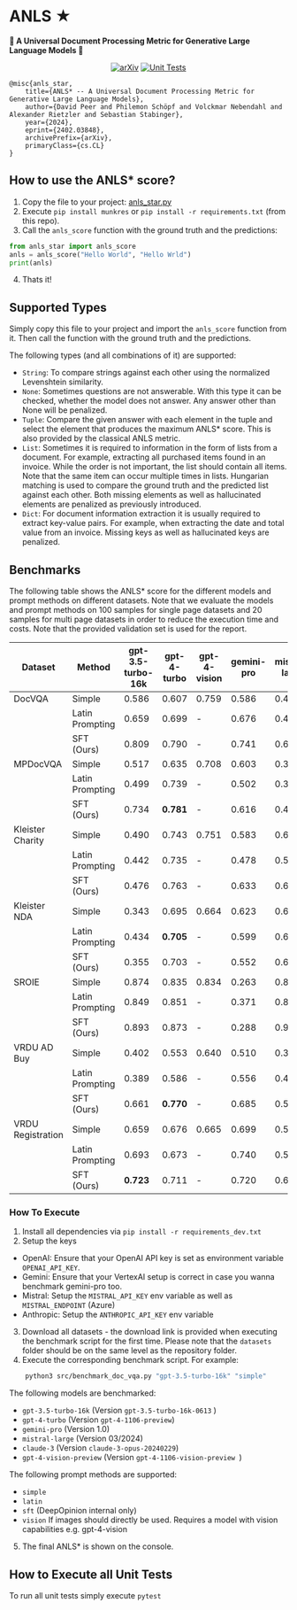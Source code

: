 # ANLS ★
**🌟 A Universal Document Processing Metric for Generative Large Language Models 🌟**

<div align="center">

<a href="">[![arXiv](https://img.shields.io/badge/arXiv-2402.03848-30C251.svg)](https://arxiv.org/abs/2402.03848)</a>
<a href="">![Unit Tests](https://github.com/deepopinion/anls_star_metric/actions/workflows/test.yml/badge.svg)</a>

</div>

    @misc{anls_star,
        title={ANLS* -- A Universal Document Processing Metric for Generative Large Language Models}, 
        author={David Peer and Philemon Schöpf and Volckmar Nebendahl and Alexander Rietzler and Sebastian Stabinger},
        year={2024},
        eprint={2402.03848},
        archivePrefix={arXiv},
        primaryClass={cs.CL}
    }

## How to use the ANLS* score?
1. Copy the file to your project: [anls_star.py](src/anls_star.py)
2. Execute `pip install munkres` or `pip install -r requirements.txt` (from this repo). 
3. Call the `anls_score` function with the ground truth and the predictions:

```python
from anls_star import anls_score
anls = anls_score("Hello World", "Hello Wrld")
print(anls)
```

4. Thats it!

## Supported Types
Simply copy this file to your project and import the `anls_score` function from it. Then call the function with the ground truth and the predictions. 

The following types (and all combinations of it) are supported:
- `String`: To compare strings against each other using the normalized Levenshtein similarity.
- `None`: Sometimes questions are not answerable. With this type it can be checked, whether the model does not answer. Any answer other than None will be penalized.
- `Tuple`: Compare the given answer with each element in the tuple and select the element that produces the maximum ANLS* score. This is also provided by the classical ANLS metric.
- `List`: Sometimes it is required to information in the form of lists from a document. For example, extracting all purchased items found in an invoice. While the order is not important, the list should contain all items. Note that the same item can occur multiple times in lists. Hungarian matching is used to compare the ground truth and the predicted list against each other. Both missing elements as well as hallucinated elements are penalized as previously introduced.
- `Dict`: For document information extraction it is usually required to extract key-value pairs. For example, when extracting the date and total value from an invoice. Missing keys as well as hallucinated keys are penalized.

## Benchmarks

The following table shows the ANLS* score for the different models and prompt methods on different datasets. Note that we evaluate the models and prompt methods on 100 samples for single page datasets and 20 samples for multi page datasets in order to reduce the execution time and costs. Note that the provided validation set is used for the report.


<!-- Use the following page to convert to latex for the paper https://tableconvert.com/markdown-to-latex -->
| Dataset           | Method          | gpt-3.5-turbo-16k | gpt-4-turbo | gpt-4-vision | gemini-pro | mistral-large  | claude-3  |
| ----------------- | --------------- | ----------------- | ----------- | ------------ | ---------- | -------------- | --------- |
| DocVQA            | Simple          | 0.586             | 0.607       | 0.759        | 0.586      | 0.445          | 0.768     |
|                   | Latin Prompting | 0.659             | 0.699       | -            | 0.676      | 0.447          | 0.762     |
|                   | SFT (Ours)      | 0.809             | 0.790       | -            | 0.741      | 0.648          | **0.831** |
| MPDocVQA          | Simple          | 0.517             | 0.635       | 0.708        | 0.603      | 0.364          | 0.636     |
|                   | Latin Prompting | 0.499             | 0.739       | -            | 0.502      | 0.335          | 0.438     |
|                   | SFT (Ours)      | 0.734             | **0.781**   | -            | 0.616      | 0.476          | 0.575     |
| Kleister Charity  | Simple          | 0.490             | 0.743       | 0.751        | 0.583      | 0.652          | **0.800** |
|                   | Latin Prompting | 0.442             | 0.735       | -            | 0.478      | 0.576          | 0.787     |
|                   | SFT (Ours)      | 0.476             | 0.763       | -            | 0.633      | 0.657          | 0.786     |
| Kleister NDA      | Simple          | 0.343             | 0.695       | 0.664        | 0.623      | 0.637          | 0.673     |
|                   | Latin Prompting | 0.434             | **0.705**   | -            | 0.599      | 0.624          | 0.67      |
|                   | SFT (Ours)      | 0.355             | 0.703       | -            | 0.552      | 0.641          | 0.677     |
| SROIE             | Simple          | 0.874             | 0.835       | 0.834        | 0.263      | 0.855          | 0.933     |
|                   | Latin Prompting | 0.849             | 0.851       | -            | 0.371      | 0.863          | 0.926     |
|                   | SFT (Ours)      | 0.893             | 0.873       | -            | 0.288      | 0.905          | **0.949** |
| VRDU AD Buy       | Simple          | 0.402             | 0.553       | 0.640        | 0.510      | 0.386          | 0.577     |
|                   | Latin Prompting | 0.389             | 0.586       | -            | 0.556      | 0.435          | 0.608     |
|                   | SFT (Ours)      | 0.661             | **0.770**   | -            | 0.685      | 0.594          | 0.633     |
| VRDU Registration | Simple          | 0.659             | 0.676       | 0.665        | 0.699      | 0.579          | 0.685     |
|                   | Latin Prompting | 0.693             | 0.673       | -            | 0.740      | 0.587          | 0.715     |
|                   | SFT (Ours)      | **0.723**         | 0.711       | -            | 0.720      | 0.639          | 0.705     |


### How To Execute
1. Install all dependencies via `pip install -r requirements_dev.txt`
2. Setup the keys
 - OpenAI: Ensure that your OpenAI API key is set as environment variable `OPENAI_API_KEY`. 
 - Gemini: Ensure that your VertexAI setup is correct in case you wanna benchmark gemini-pro too.
 - Mistral: Setup the `MISTRAL_API_KEY` env variable as well as `MISTRAL_ENDPOINT` (Azure)
 - Anthropic: Setup the `ANTHROPIC_API_KEY` env variable
3. Download all datasets - the download link is provided when executing the benchmark script for the first time. Please note that the `datasets` folder should be on the same level as the repository folder.
4. Execute the corresponding benchmark script. For example:

```bash
    python3 src/benchmark_doc_vqa.py "gpt-3.5-turbo-16k" "simple"
```

The following models are benchmarked:
- `gpt-3.5-turbo-16k`       (Version `gpt-3.5-turbo-16k-0613` )
- `gpt-4-turbo`             (Version `gpt-4-1106-preview`)
- `gemini-pro`              (Version 1.0)
- `mistral-large`           (Version 03/2024)
- `claude-3`                (Version `claude-3-opus-20240229`)
- `gpt-4-vision-preview`    (Version `gpt-4-1106-vision-preview	`)

The following prompt methods are supported:
- `simple`
- `latin`
- `sft` (DeepOpinion internal only)
- `vision` If images should directly be used. Requires a model with vision capabilities e.g. gpt-4-vision

5. The final ANLS* is shown on the console. 



## How to Execute all Unit Tests
To run all unit tests simply execute `pytest`
